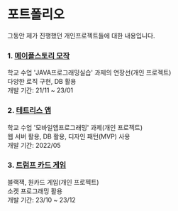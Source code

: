 # 포트폴리오
그동안 제가 진행했던 개인프로젝트들에 대한 내용입니다.

### 1. [메이플스토리 모작](https://github.com/slllldka/MyGame)
학교 수업 'JAVA프로그래밍실습' 과제의 연장선(개인 프로젝트)<br>
다양한 로직 구현, DB 활용<br>
개발 기간: 21/11 ~ 23/01

### 2. [테트리스 앱](https://github.com/slllldka/Tetris_App)
학교 수업 '모바일앱프로그래밍' 과제(개인 프로젝트)<br>
웹 서버 활용, DB 활용, 디자인 패턴(MVP) 사용<br>
개발 기간: 2022/05

### 3. [트럼프 카드 게임](https://github.com/slllldka/Trump_Card_Game)
블랙잭, 원카드 게임(개인 프로젝트)<br>
소켓 프로그래밍 활용<br>
개발 기간: 23/10 ~ 23/12
